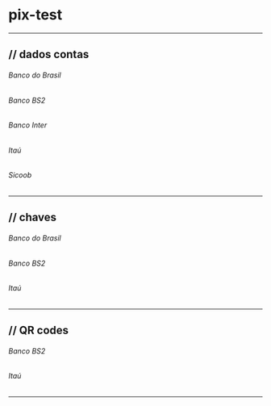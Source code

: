 # pix-test


---
## // dados contas<br>
###### Banco do Brasil
###### Banco BS2
###### Banco Inter
###### Itaú
###### Sicoob
---
## // chaves

###### Banco do Brasil
###### Banco BS2
###### Itaú

---
 ## // QR codes
###### Banco BS2
###### Itaú
---
